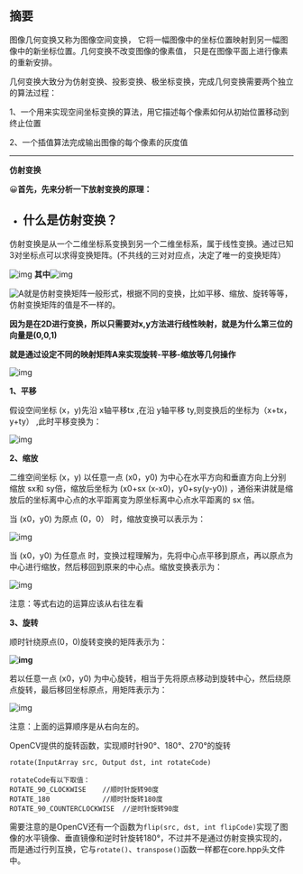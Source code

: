 ## 摘要

图像几何变换又称为图像空间变换， 它将一幅图像中的坐标位置映射到另一幅图像中的新坐标位置。几何变换不改变图像的像素值， 只是在图像平面上进行像素的重新安排。

几何变换大致分为仿射变换、投影变换、极坐标变换，完成几何变换需要两个独立的算法过程：

1、一个用来实现空间坐标变换的算法，用它描述每个像素如何从初始位置移动到终止位置

2、一个插值算法完成输出图像的每个像素的灰度值

------

 **仿射变换**

 😀**首先，先来分析一下放射变换的原理：**

- ## **什么是仿射变换？**

仿射变换是从一个二维坐标系变换到另一个二维坐标系，属于线性变换。通过已知3对坐标点可以求得变换矩阵。(不共线的三对对应点，决定了唯一的变换矩阵）

![img](https://img2020.cnblogs.com/blog/2282730/202105/2282730-20210514103036262-812688668.png) **其中**![img](https://img2020.cnblogs.com/blog/2282730/202105/2282730-20210514103053885-1719232190.png) 

![A](https://math.jianshu.com/math?formula=A)就是仿射变换矩阵一般形式，根据不同的变换，比如平移、缩放、旋转等等，仿射变换矩阵的值是不一样的。



**因为是在2D进行变换，所以只需要对x,y方法进行线性映射，就是为什么第三位的向量是(0,0,1)**



**就是通过设定不同的映射矩阵A来实现旋转-平移-缩放等几何操作**



![img](http://www.opencv.org.cn/opencvdoc/2.3.2/html/_images/math/52dd2dbccca34f542d2bca6f720562aab1fe7ffc.png)





**1、平移**

假设空间坐标 (x，y)先沿 x轴平移tx ,在沿 y轴平移 ty,则变换后的坐标为（x+tx，y+ty） ,此时平移变换为：

![img](https://img2020.cnblogs.com/blog/2282730/202105/2282730-20210514104146449-312525965.png)

**2、缩放**

二维空间坐标 (x，y) 以任意一点 (x0，y0) 为中心在水平方向和垂直方向上分别缩放 sx和 sy倍，缩放后坐标为 (x0+sx (x-x0)，y0+sy(y-y0)) ，通俗来讲就是缩放后的坐标离中心点的水平距离变为原坐标离中心点水平距离的 sx 倍。

当 (x0，y0) 为原点 (0，0） 时，缩放变换可以表示为：         

 ![img](https://img2020.cnblogs.com/blog/2282730/202105/2282730-20210514105617161-1400297499.png)

当 (x0，y0) 为任意点 时，变换过程理解为，先将中心点平移到原点，再以原点为中心进行缩放，然后移回到原来的中心点。缩放变换表示为：

![img](https://img2020.cnblogs.com/blog/2282730/202105/2282730-20210514110008605-121117185.png)

注意：等式右边的运算应该从右往左看

 **3、旋转**

顺时针绕原点(0，0)旋转变换的矩阵表示为：

**![img](https://img2020.cnblogs.com/blog/2282730/202105/2282730-20210514110623948-874050388.png)**

若以任意一点 (x0，y0) 为中心旋转，相当于先将原点移动到旋转中心，然后绕原点旋转，最后移回坐标原点，用矩阵表示为：

![img](https://img2020.cnblogs.com/blog/2282730/202105/2282730-20210514110845989-1502990497.png)

注意：上面的运算顺序是从右向左的。

OpenCV提供的旋转函数，实现顺时针90°、180°、270°的旋转

```
rotate(InputArray src, Output dst, int rotateCode)

rotateCode有以下取值：
ROTATE_90_CLOCKWISE    //顺时针旋转90度
ROTATE_180             //顺时针旋转180度
ROTATE_90_COUNTERCLOCKWISE  //逆时针旋转90度
```

需要注意的是OpenCV还有一个函数为`flip(src, dst, int flipCode)`实现了图像的水平镜像、垂直镜像和逆时针旋转180°，不过并不是通过仿射变换实现的，而是通过行列互换，它与`rotate()`、`transpose()`函数一样都在core.hpp头文件中。